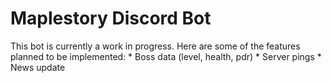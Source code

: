 # Maplestory Discord Bot

This bot is currently a work in progress.
Here are some of the features planned to be implemented:
    * Boss data (level, health, pdr)
    * Server pings
    * News update